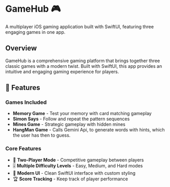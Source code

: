# GameHub 🎮

A multiplayer iOS gaming application built with SwiftUI, featuring three engaging games in one app.

## Overview

GameHub is a comprehensive gaming platform that brings together three classic games with a modern twist. Built with SwiftUI, this app provides an intuitive and engaging gaming experience for players.

## 🎯 Features

### Games Included
- **Memory Game** - Test your memory with card matching gameplay
- **Simon Says** - Follow and repeat the pattern sequences 
- **Mines Game** - Strategic gameplay with hidden mines
- **HangMan Game** - Calls Gemini Api, to generate words with hints, which the user has then to guess.

### Core Features
- 👥 **Two-Player Mode** - Competitive gameplay between players
- 🎚️ **Multiple Difficulty Levels** - Easy, Medium, and Hard modes
- 📱 **Modern UI** - Clean SwiftUI interface with custom styling
- 🏆 **Score Tracking** - Keep track of player performance


